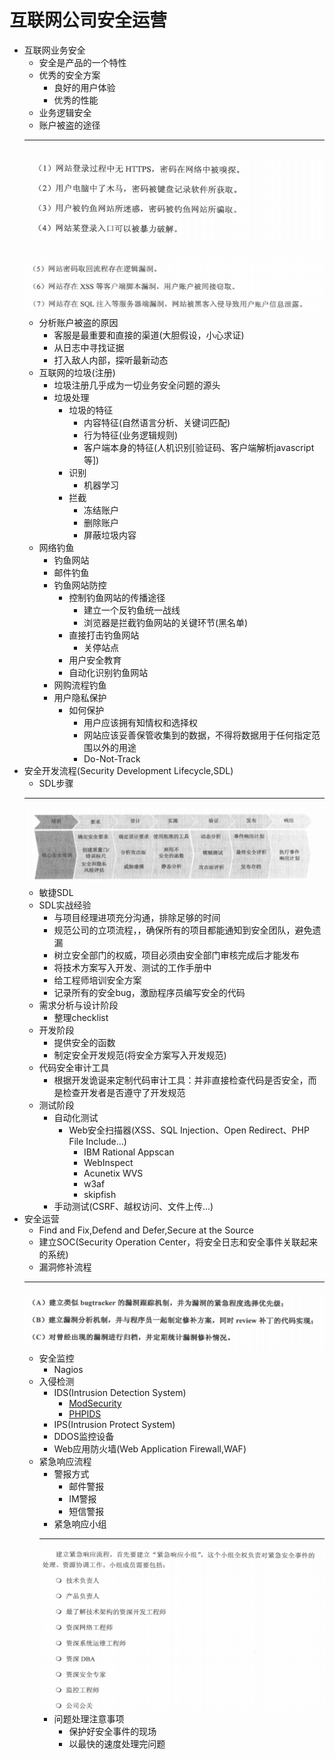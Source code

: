 # 互联网公司安全运营
+ 互联网业务安全
	+ 安全是产品的一个特性
	+ 优秀的安全方案
		+ 良好的用户体验
		+ 优秀的性能
	+ 业务逻辑安全
	+ 账户被盗的途径
	---
	![账户被盗的途径1](pictures/账户被盗的途径1.png)
	---
	![账户被盗的途径2](pictures/账户被盗的途径2.png)
	+ 分析账户被盗的原因
		+ 客服是最重要和直接的渠道(大胆假设，小心求证)
		+ 从日志中寻找证据
		+ 打入敌人内部，探听最新动态
	+ 互联网的垃圾(注册)
		+ 垃圾注册几乎成为一切业务安全问题的源头
		+ 垃圾处理
			+ 垃圾的特征
				+ 内容特征(自然语言分析、关键词匹配)
				+ 行为特征(业务逻辑规则)
				+ 客户端本身的特征(人机识别[验证码、客户端解析javascript等])
			+ 识别
				+ 机器学习
			+ 拦截
				+ 冻结账户
				+ 删除账户
				+ 屏蔽垃圾内容
	+ 网络钓鱼
		+ 钓鱼网站
		+ 邮件钓鱼
		+ 钓鱼网站防控
			+ 控制钓鱼网站的传播途径
				+ 建立一个反钓鱼统一战线
				+ 浏览器是拦截钓鱼网站的关键环节(黑名单)
			+ 直接打击钓鱼网站
				+ 关停站点
			+ 用户安全教育
			+ 自动化识别钓鱼网站
		+ 网购流程钓鱼
		+ 用户隐私保护
			+ 如何保护
				+ 用户应该拥有知情权和选择权
				+ 网站应该妥善保管收集到的数据，不得将数据用于任何指定范围以外的用途
				+ Do-Not-Track
+ 安全开发流程(Security Development Lifecycle,SDL)
	+ SDL步骤
	---
	![sdl步骤](pictures/sdl步骤.png)
	+ 敏捷SDL
	+ SDL实战经验
		+ 与项目经理进项充分沟通，排除足够的时间
		+ 规范公司的立项流程，，确保所有的项目都能通知到安全团队，避免遗漏
		+ 树立安全部门的权威，项目必须由安全部门审核完成后才能发布
		+ 将技术方案写入开发、测试的工作手册中
		+ 给工程师培训安全方案
		+ 记录所有的安全bug，激励程序员编写安全的代码
	+ 需求分析与设计阶段
		+ 整理checklist
	+ 开发阶段
		+ 提供安全的函数
		+ 制定安全开发规范(将安全方案写入开发规范)
	+ 代码安全审计工具
		+ 根据开发诡诞来定制代码审计工具：并非直接检查代码是否安全，而是检查开发者是否遵守了开发规范
	+ 测试阶段
		+ 自动化测试
			+ Web安全扫描器(XSS、SQL Injection、Open Redirect、PHP File Include...)
				+ IBM Rational Appscan
				+ WebInspect
				+ Acunetix WVS
				+ w3af
				+ skipfish
		+ 手动测试(CSRF、越权访问、文件上传...)
+ 安全运营
	+ Find and Fix,Defend and Defer,Secure at the Source
	+ 建立SOC(Security Operation Center，将安全日志和安全事件关联起来的系统)
	+ 漏洞修补流程
	---
	![bug修补流程](pictures/bug修补流程.png)
	+ 安全监控
		+ Nagios
	+ 入侵检测
		+ IDS(Intrusion Detection System)
			+ [ModSecurity](http://www.modsecurity.org)
			+ [PHPIDS](https://www.drupal.org/project/phpids)
		+ IPS(Intrusion Protect System)
		+ DDOS监控设备
		+ Web应用防火墙(Web Application Firewall,WAF)
	+ 紧急响应流程
		+ 警报方式
			+ 邮件警报
			+ IM警报
			+ 短信警报
		+ 紧急响应小组
		---
		![紧急响应小组](pictures/紧急响应小组.png)
		+ 问题处理注意事项
			+ 保护好安全事件的现场
			+ 以最快的速度处理完问题